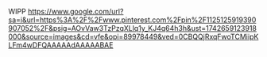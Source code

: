 WIPP
https://www.google.com/url?sa=i&url=https%3A%2F%2Fwww.pinterest.com%2Fpin%2F1125125919390907052%2F&psig=AOvVaw3TzPzqXLlq1y_KJ4q64h3h&ust=1742659123918000&source=images&cd=vfe&opi=89978449&ved=0CBQQjRxqFwoTCMiipKLFm4wDFQAAAAAdAAAAABAE
